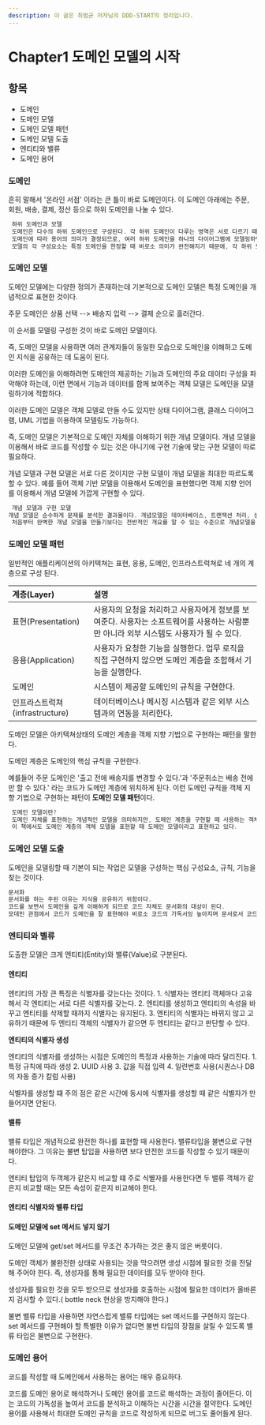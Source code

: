 ```yaml
---
description: 이 글은 최범균 저자님의 DDD-START의 정리입니다.
---
```


# Chapter1 도메인 모델의 시작

## 항목

* 도메인
* 도메인 모델
* 도메인 모델 패턴
* 도메인 모델 도출
* 엔티티와 밸류
* 도메인 용어

### 도메인

흔히 말해서 '온라인 서점' 이라는 큰 틀이 바로 도메인이다. 이 도메인 아래에는 주문, 회원, 배송, 결제, 정산 등으로 하위 도메인을 나눌 수 있다.

```java
 하위 도메인과 모델 
 도메인은 다수의 하위 도메인으로 구성된다. 각 하위 도메인이 다루는 영역은 서로 다르기 때문에 같은 용어라도 하위 도메인마다 의미가 달라질 수 있다.
 도메인에 따라 용어의 의미가 결정되므로, 여러 하위 도메인을 하나의 다이어그램에 모델링하면 안된다. 
 모델의 각 구성요소는 특정 도메인을 한정할 때 비로소 의미가 완전해지기 때문에, 각 하위 도메인마다 별도로 모델을 만들어야 한다. 즉 서로 다른 도메인 모델을 따로 만들어야 한다.
```

### 도메인 모델

도메인 모델에는 다양한 정의가 존재하는데 기본적으로 도메인 모델은 특정 도메인을 개념적으로 표현한 것이다.

주문 도메인은 상품 선택 --&gt; 배송지 입력 --&gt; 결제 순으로 흘러간다.

이 순서를 모델링 구성한 것이 바로 도메인 모델이다.

즉, 도메인 모델을 사용하면 여러 관계자들이 동일한 모습으로 도메인을 이해하고 도메인 지식을 공유하는 데 도움이 된다.

이러한 도메인을 이해하려면 도메인의 제공하는 기능과 도메인의 주요 데이터 구성을 파악해야 하는데, 이런 면에서 기능과 데이터를 함께 보여주는 객체 모델은 도메인을 모델링하기에 적합하다.

이러한 도메인 모델은 객체 모델로 만들 수도 있지만 상태 다이어그램, 클래스 다이어그램, UML 기법을 이용하여 모델링도 가능하다.

즉, 도메인 모델은 기본적으로 도메인 자체를 이해하기 위한 개념 모델이다. 개념 모델을 이용해서 바로 코드를 작성할 수 있는 것은 아니기에 구현 기술에 맞는 구현 모델이 따로 필요하다.

개념 모델과 구현 모델은 서로 다른 것이지만 구현 모델이 개념 모델을 최대한 따르도록 할 수 있다. 예를 들어 객체 기반 모델을 이용해서 도메인을 표현했다면 객체 지향 언어를 이용해서 개념 모델에 가깝게 구현할 수 있다.

```java
 개념 모델과 구현 모델
개념 모델은 순수하게 문제를 분석한 결과물이다. 개념모델은 데이터베이스, 트랜잭션 처리, 성능, 구현 기술과 같은 것들을 고려하고 있지 않기 때문에 실제 코드를 작성할 때 개념 모델을 있는 그대로 사용할 수 없다. 그래서 개념 모델을 구현 가능한 형태의 모델로 전환하는 과정을 거치게 된다.
 처음부터 완벽한 개념 모델을 만들기보다는 전반적인 개요를 알 수 있는 수준으로 개념모델을 작성해야 한다. 프로젝트 초기에는 개요 수준의 개념 모델로 도메인에 대한 전체 윤곽을 이해하는 데 집중하고, 구현하는 과정에서 개념 모델을 구현 모델로 점진적으로 발전시켜 나가야 한다.
```

### 도메인 모델 패턴

일반적인 애플리케이션의 아키텍쳐는 표현, 응용, 도메인, 인프라스트럭쳐로 네 개의 계층으로 구성 된다.

| 계층\(Layer\) | 설명 |
| :--- | :--- |
| 표현\(Presentation\) | 사용자의 요청을 처리하고 사용자에게 정보를 보여준다. 사용자는 소프트웨어를 사용하는 사람뿐만 아니라 외부 시스템도 사용자가 될 수 있다. |
| 응용\(Application\) | 사용자가 요청한 기능을 실행한다. 업무 로직을 직접 구현하지 않으면 도메인 계층을 조합해서 기능을 실행한다. |
| 도메인 | 시스템이 제공할 도메인의 규칙을 구현한다. |
| 인프라스트럭쳐\(infrastructure\) | 데이터베이스나 메시징 시스템과 같은 외부 시스템과의 연동을 처리한다. |

도메인 모델은 아키텍쳐상태의 도메인 계층을 객체 지향 기법으로 구현하는 패턴을 말한다.

도메인 계층은 도메인의 핵심 규칙을 구현한다.

예를들어 주문 도메인은 '출고 전에 배송지를 변경할 수 있다.'과 '주문취소는 배송 전에만 할 수 있다.' 라는 코드가 도메인 계층에 위치하게 된다. 이런 도메인 규칙을 객체 지향 기법으로 구현하는 패턴이 **도메인 모델 패턴**이다.

```java
 도메인 모델이란?
 도메인 자체를 표현하는 개념적인 모델을 의미하지만, 도메인 계층을 구현할 때 사용하는 객체 모델을 언급할 때에도 '도메인 모델'이란 용어를 사용한다.
 이 책에서도 도메인 계층의 객체 모델을 표현할 때 도메인 모델이라고 표현하고 있다.
```

### 도메인 모델 도출

도메인을 모델링할 때 기본이 되는 작업은 모델을 구성하는 핵심 구성요소, 규칙, 기능을 찾는 것이다.

```java
문서화
문서화를 하는 주된 이유는 지식을 공유하기 위함이다.
코드를 보면서 도메인을 깊게 이해하게 되므로 코드 자체도 문서화의 대상이 된다.
모데민 관점에서 코드가 도메인을 잘 표현해야 비로소 코드의 가독서잉 높아지며 문서로서 코드가 의미를 갖는다.
```

### 엔티티와 벨류

도출한 모델은 크게 엔티티\(Entity\)와 밸류\(Value\)로 구분된다.

#### 엔티티

엔티티의 가장 큰 특징은 식별자를 갖는다는 것이다. 1. 식별자는 엔티티 객체마다 고유해서 각 엔티티는 서로 다른 식별자를 갖는다. 2. 엔티티를 생성하고 엔티티의 속성을 바꾸고 엔티티를 삭제할 때까지 식별자는 유지된다. 3. 엔티티의 식별자는 바뀌지 않고 고유하기 때문에 두 엔티티 객체의 식별자가 같으면 두 엔티티는 같다고 판단할 수 있다.

**엔티티의 식별자 생성**

엔티티의 식별자를 생성하는 시점은 도메인의 특정과 사용하는 기술에 따라 달리진다. 1. 특정 규칙에 따라 생성 2. UUID 사용 3. 값을 직접 입력 4. 일련번호 사용\(시퀀스나 DB의 자동 증가 칼럼 사용\)

식별자를 생성할 떄 주의 점은 같은 시간에 동시에 식별자를 생성할 때 같은 식별자가 만들어지면 안된다.

#### 밸류

밸류 타입은 개념적으로 완전한 하나를 표현할 때 사용한다. 밸류타입을 불변으로 구현해야한다. 그 이유는 불변 탑입을 사용하면 보다 안전한 코드를 작성할 수 있기 때문이다.

엔티티 탑입의 두객체가 같은지 비교할 떄 주로 식별자를 사용한다면 두 밸류 객체가 같은지 비교할 때는 모든 속성이 같은지 비교해야 한다.

#### 엔티티 식별자와 밸류 타입

#### 도메인 모델에 set 메서드 넣지 않기

도메인 모델에 get/set 메서드를 무조건 추가하는 것은 좋지 않은 버릇이다.

도메인 객체가 불완전한 상태로 사용되는 것을 막으려면 생성 시점에 필요한 것을 전달해 주어야 한다. 즉, 생성자를 통해 필요한 데이터를 모두 받아야 한다.

생성자를 필요한 것을 모두 받으므로 생성자를 호출하는 시점에 필요한 데이터가 올바른지 검사할 수 있다.\( bottle neck 현상을 방지해야 한다.\)

불변 밸류 타입을 사용하면 자연스럽게 밸류 타입에는 set 메서드를 구현하지 않는다. set 메서드를 구현해야 할 특별한 이유가 없다면 불변 타입의 장점을 살릴 수 있도록 밸류 타입은 불변으로 구현한다.

### 도메인 용어

코드를 작성할 때 도메인에서 사용하는 용어는 매우 중요하다.

코드를 도메인 용어로 해석하거나 도메인 용어를 코드로 해석하는 과정이 줄어든다. 이는 코드의 가독성을 높여서 코드를 분석하고 이해하는 시간을 시간을 절약한다. 도메인 용어를 사용해서 최대한 도메인 규칙을 코드로 작성하게 되므로 버그도 줄어들게 된다.

